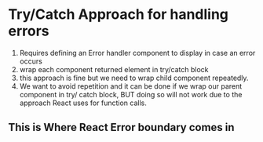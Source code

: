 # Try/Catch Approach for handling errors
1. Requires defining an Error handler component to display in case an error occurs
2. wrap each component returned element in try/catch block
3. this approach is fine but we need to wrap child component repeatedly.
4. We want to avoid repetition and it can be done if we wrap our parent component in
    try/ catch block, BUT doing so will not work due to the approach React uses for function calls.
## This is Where React Error boundary comes in
